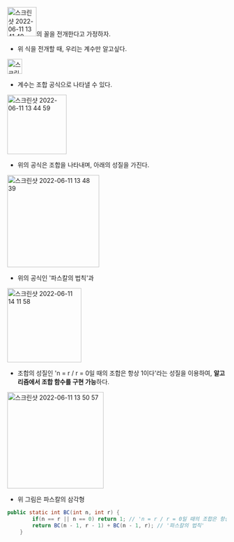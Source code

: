 <img width="67" alt="스크린샷 2022-06-11 13 41 49" src="https://user-images.githubusercontent.com/70207093/173172837-4cd19860-0ccc-49f1-917f-1f2f194d29f8.png">의 꼴을 전개한다고 가정하자.
* 위 식을 전개할 때, 우리는 계수만 알고싶다.

<img width="34" alt="스크린샷 2022-06-11 13 44 18" src="https://user-images.githubusercontent.com/70207093/173172898-8f299fb8-9d53-4ace-b3d6-9bdd82216ebc.png"></br>
* 계수는 조합 공식으로 나타낼 수 있다.

<img width="136" alt="스크린샷 2022-06-11 13 44 59" src="https://user-images.githubusercontent.com/70207093/173172908-18ac6588-5610-4114-a46e-43dd870bf83d.png"></br>
* 위의 공식은 조합을 나타내며, 아래의 성질을 가진다.

<img width="211" alt="스크린샷 2022-06-11 13 48 39" src="https://user-images.githubusercontent.com/70207093/173173070-7f3d3bb1-1df3-43e6-9068-fb866f119889.png"></br>
* 위의 공식인 '파스칼의 법칙'과

<img width="170" alt="스크린샷 2022-06-11 14 11 58" src="https://user-images.githubusercontent.com/70207093/173173735-a47a5e89-52b0-487c-acce-4642aa33d3e4.png"></br>
* 조합의 성질인 'n = r / r = 0일 때의 조합은 항상 1이다'라는 성질을 이용하여, <b>알고리즘에서 조합 함수를 구현 가능</b>하다.

<img width="221" alt="스크린샷 2022-06-11 13 50 57" src="https://user-images.githubusercontent.com/70207093/173173146-a0ab4770-8d8a-4601-8e1b-b4200015cf8c.png"></br>
* 위 그림은 파스칼의 삼각형


```java
public static int BC(int n, int r) {
        if(n == r || n == 0) return 1; // 'n = r / r = 0일 때의 조합은 항상 1이다'
        return BC(n - 1, r - 1) + BC(n - 1, r); // '파스칼의 법칙'
    }
```
